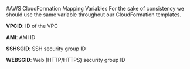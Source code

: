 #AWS CloudFormation Mapping Variables
For the sake of consistency we should use the same variable throughout our CloudFormation templates.

**VPCID**: ID of the VPC

**AMI**: AMI ID

**SSHSGID**: SSH security group ID

**WEBSGID**: Web (HTTP/HTTPS) security group ID

